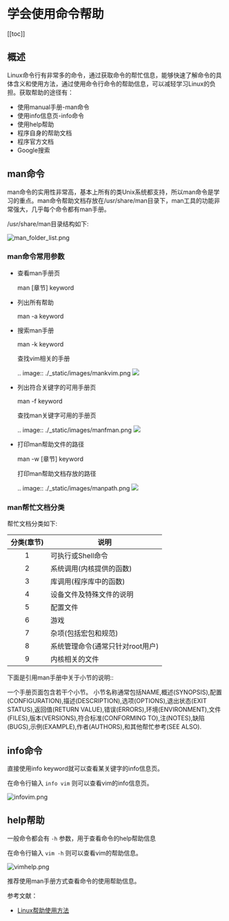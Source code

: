 # 学会使用命令帮助  

[[toc]]

## 概述  


Linux命令行有非常多的命令，通过获取命令的帮忙信息，能够快速了解命令的具体含义和使用方法，通过使用命令行命令的帮助信息，可以减轻学习Linux的负担。获取帮助的途径有：

- 使用manual手册-man命令
- 使用info信息页-info命令
- 使用help帮助
- 程序自身的帮助文档
- 程序官方文档
- Google搜索



## man命令


man命令的实用性非常高，基本上所有的类Unix系统都支持，所以man命令是学习的重点。man命令帮助文档存放在/usr/share/man目录下，man工具的功能非常强大，几乎每个命令都有man手册。 



/usr/share/man目录结构如下:

![man_folder_list.png](/img/man_folder_list.png)



### man命令常用参数


- 查看man手册页

  man [章节] keyword

- 列出所有帮助

  man -a keyword

- 搜索man手册

  man -k keyword

  查找vim相关的手册

  .. image:: ./_static/images/mankvim.png
  ![](/img/)


- 列出符合关键字的可用手册页

  man -f keyword
  
  查找man关键字可用的手册页
  
  .. image:: ./_static/images/manfman.png
    ![](/img/)


- 打印man帮助文件的路径

  man -w [章节] keyword
  
  打印man帮助文档存放的路径
  
  .. image:: ./_static/images/manpath.png
  ![](/img/)


### man帮忙文档分类


帮忙文档分类如下:

| 分类(章节)   |                    说明                      |
|:-----------:|----------------------------------------------|
|    1       |              可执行或Shell命令                 |
|    2       |              系统调用(内核提供的函数)            |
|    3       |              库调用(程序库中的函数)              |
|    4       |              设备文件及特殊文件的说明            |
|    5       |              配置文件                          |
|    6       |              游戏                           |
|    7       |              杂项(包括宏包和规范)            |
|    8       |       系统管理命令(通常只针对root用户)        |
|    9       |              内核相关的文件                   |


下面是引用man手册中关于小节的说明::

   一个手册页面包含若干个小节。
   小节名称通常包括NAME,概述(SYNOPSIS),配置(CONFIGURATION),描述(DESCRIPTION),选项(OPTIONS),退出状态(EXIT STATUS),返回值(RETURN VALUE),错误(ERRORS),环境(ENVIRONMENT),文件(FILES),版本(VERSIONS),符合标准(CONFORMING TO),注(NOTES),缺陷(BUGS),示例(EXAMPLE),作者(AUTHORS),和其他帮忙参考(SEE ALSO).

## info命令


直接使用info keyword就可以查看某关键字的info信息页。

在命令行输入 ``info vim`` 则可以查看vim的info信息页。


![infovim.png](/img/infovim.png)


## help帮助


一般命令都会有 ``-h`` 参数，用于查看命令的help帮助信息

在命令行输入 ``vim -h`` 则可以查看vim的帮助信息。


![vimhelp.png](/img/vimhelp.png)

推荐使用man手册方式查看命令的使用帮助信息。

参考文献：

- [Linux帮助使用方法](https://blog.csdn.net/sxy2475/article/details/75676399)
